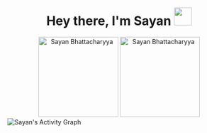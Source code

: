 


<h1 align="center"> Hey there, I'm Sayan <img src="https://raw.githubusercontent.com/MartinHeinz/MartinHeinz/master/wave.gif" width="40px"></h1>

<div align="center">
  <img src="https://github-readme-stats.vercel.app/api?username=Sayan3990&theme=chartreuse-dark&show_icons=true&hide_border=true" alt ="Sayan Bhattacharyya" height="180px">
  <img src="https://github-readme-stats.vercel.app/api/top-langs/?username=Sayan3990&langs_count=6&layout=compact&hide_border=true&theme=chartreuse-dark&show_icons=true&" alt ="Sayan Bhattacharyya" height="180px">
</div>
<img alt="Sayan's Activity Graph" src="https://activity-graph.herokuapp.com/graph?username=Sayan3990&bg_color=000000&color=39FF14&line=FF0&point=F00&hide_border=true" />
